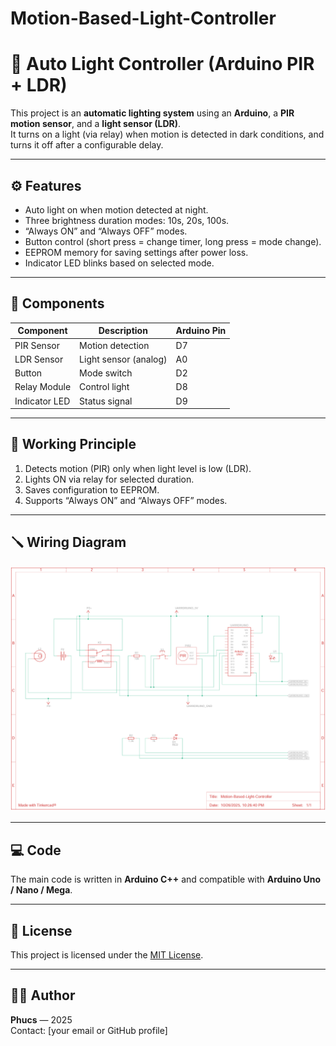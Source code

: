 # Motion-Based-Light-Controller

# 🔆 Auto Light Controller (Arduino PIR + LDR)

This project is an **automatic lighting system** using an **Arduino**, a **PIR motion sensor**, and a **light sensor (LDR)**.  
It turns on a light (via relay) when motion is detected in dark conditions, and turns it off after a configurable delay.

---

## ⚙️ Features
- Auto light on when motion detected at night.
- Three brightness duration modes: 10s, 20s, 100s.
- “Always ON” and “Always OFF” modes.
- Button control (short press = change timer, long press = mode change).
- EEPROM memory for saving settings after power loss.
- Indicator LED blinks based on selected mode.

---

## 🧩 Components
| Component | Description | Arduino Pin |
|------------|-------------|--------------|
| PIR Sensor | Motion detection | D7 |
| LDR Sensor | Light sensor (analog) | A0 |
| Button | Mode switch | D2 |
| Relay Module | Control light | D8 |
| Indicator LED | Status signal | D9 |

---

## 🧠 Working Principle
1. Detects motion (PIR) only when light level is low (LDR).
2. Lights ON via relay for selected duration.
3. Saves configuration to EEPROM.
4. Supports “Always ON” and “Always OFF” modes.

---

## 🪛 Wiring Diagram
![Schematic](schematic.png)

---

## 💻 Code
The main code is written in **Arduino C++** and compatible with **Arduino Uno / Nano / Mega**.

---

## 📜 License
This project is licensed under the [MIT License](LICENSE).

---

## 🧑‍💻 Author
**Phucs** — 2025  
Contact: [your email or GitHub profile]
